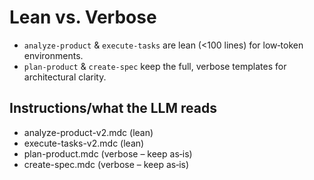  # Lean vs. Verbose 
- `analyze‑product` & `execute‑tasks` are lean (<100 lines) for low‑token environments.  
- `plan‑product` & `create‑spec` keep the full, verbose templates for architectural clarity.

## Instructions/what the LLM reads
- analyze-product-v2.mdc  (lean)
- execute-tasks-v2.mdc    (lean)
- plan-product.mdc        (verbose – keep as‑is)
- create-spec.mdc         (verbose – keep as‑is)
